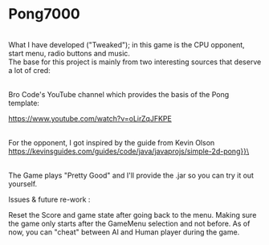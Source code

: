# Pong7000
\
What I have developed ("Tweaked"); in this game is the CPU opponent, start menu, radio buttons and music.
\
The base for this project is mainly from two interesting sources that deserve a lot of cred:  

\
Bro Code's YouTube channel which provides the basis of the Pong template: 

https://www.youtube.com/watch?v=oLirZqJFKPE

\
For the opponent, I got inspired by the guide from Kevin Olson\
https://kevinsguides.com/guides/code/java/javaprojs/simple-2d-pong}}\

\
The Game plays "Pretty Good" and I'll provide the .jar so you can try it out yourself.


Issues & future re-work : 

Reset the Score and game state after going back to the menu.
Making sure the game only starts after the GameMenu selection and not before. 
As of now, you can "cheat" between AI and Human player during the game. 
